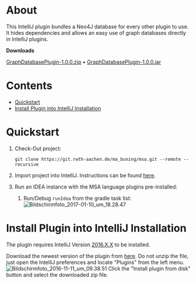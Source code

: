 # About
This IntelliJ plugin bundles a Neo4J database for every other plugin to use. It hides dependencies and allows an easy use of graph databases directly in IntelliJ plugins.

**Downloads**

[GraphDatabasePlugin-1.0.0.zip](http://138.68.65.103:8081/artifactory/intellij_plugins_snapshot_local/de/tbuning/neo4j/graphdatabase/GraphDatabasePlugin/1.0.0/GraphDatabasePlugin-1.0.0.zip) &#8226; [GraphDatabasePlugin-1.0.0.jar](http://138.68.65.103:8081/artifactory/intellij_plugins_snapshot_local/de/tbuning/neo4j/graphdatabase/GraphDatabasePlugin/1.0.0/GraphDatabasePlugin-1.0.0.jar)

# Contents
- [Quickstart](https://git.rwth-aachen.de/ma_buning/msa/edit/master/README.md#quickstart)
- [Install Plugin into IntelliJ Installation](https://git.rwth-aachen.de/ma_buning/msa/edit/master/README.md#install_plugin_into_intelliJ_installation)
# Quickstart
1. Check-Out project:

    `git clone https://git.rwth-aachen.de/ma_buning/msa.git --remote --recursive`
2. Import project into IntelliJ. Instructions can be found [here](https://www.jetbrains.com/help/idea/2016.3/importing-project-from-gradle-model.html).
3. Run an IDEA instance with the MSA language plugins pre-installed:
    1. Run/Debug `runIdea` from the gradle task list:
    ![Bildschirmfoto_2017-01-10_um_18.28.47](/uploads/3e4054765c93e1dcdcf6eada7f0eb4b1/Bildschirmfoto_2017-01-10_um_18.28.47.png)

# Install Plugin into IntelliJ Installation
The plugin requires IntelliJ Version [2016.X.X](https://www.jetbrains.com/idea/download/) to be installed.

Download the newest version of the plugin from [here](https://git.rwth-aachen.de/ma_buning/msa/builds/3094/artifacts/file/build/distributions/IntelliJ_MSA-0.7.7.SNAPSHOT.zip). Do not unzip the file, just open the IntelliJ preferences and locate "Plugins" from the left menu.
![Bildschirmfoto_2016-11-11_um_09.38.51](/uploads/4236b147e9ec65f01910140a791bc7ff/Bildschirmfoto_2016-11-11_um_09.38.51.png)
Click the "Install plugin from disk" button and select the downloaded zip file.